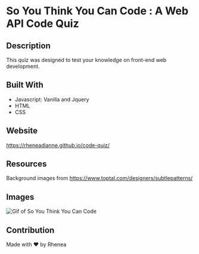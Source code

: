 # So You Think You Can Code : A Web API Code Quiz

## Description
This quiz was designed to test your knowledge on front-end web development.

## Built With
- Javascript: Vanilla and Jquery
- HTML
- CSS

## Website
https://rheneadianne.github.io/code-quiz/

## Resources
Background images from https://www.toptal.com/designers/subtlepatterns/

## Images
![Gif of So You Think You Can Code](./assets/img/web-api-code-quiz.gif)

## Contribution
Made with ❤️ by Rhenea 
